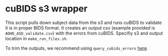 # cuBIDS s3 wrapper

This script pulls down subject data from the s3 and runs cuBIDS to validate it is in proper BIDS format. It creates an output csv (example provided is `ADHD_ASD_validate.csv`) with the errors from cuBIDS. Specifiy s3 and output location in `make_run_files.sh`.

To trim the outputs, we recommend using `query_cubids_errors` [here](https://github.com/DCAN-Labs/MSI-utilities/tree/main/query_cubids_errors).
